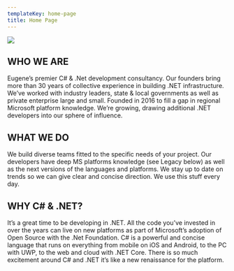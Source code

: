 ```yaml
---
templateKey: home-page
title: Home Page
---
```

![](/img/black_hole_milkyway_header.jpg)

## WHO WE ARE

Eugene’s premier C# & .Net development consultancy. Our founders bring more than 30 years of collective experience in building .NET infrastructure. We’ve worked with industry leaders, state & local governments as well as private enterprise large and small.  Founded in 2016 to fill a gap in regional Microsoft platform knowledge.  We’re growing, drawing additional .NET developers into our sphere of influence.

## WHAT WE DO

We build diverse teams fitted to the specific needs of your project.  Our developers have deep MS platforms knowledge (see Legacy below)  as well as the next versions of the languages and platforms.  We stay up to date on trends so we can give clear and concise direction.  We use this stuff every day.

## WHY C# & .NET?

It’s a great time to be developing in .NET.  All the code you’ve invested in over the years can live on new platforms as part of Microsoft’s adoption of Open Source with the .Net Foundation.  C# is a powerful and concise language that runs on everything from mobile on iOS and Android, to the PC with UWP, to the web and cloud with .NET Core.  There is so much excitement around C# and .NET it’s like a new renaissance for the platform.
